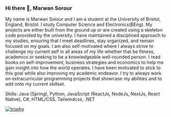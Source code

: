 ### Hi there 👋, Marwan Sorour
My name is Marwan Sorour and I am a student at the University of Bristol, England, Bristol. I study Computer Science and Electronics(BEng). My projects are either built from the ground up or are created using a skeleton code provided by the university. I have maintained a disciplined approach to my studies, ensuring that I meet deadlines, stay organized, and remain focused on my goals. I am also self-motivated where I always strive to challenge my current self in all areas of my life whether that be fitness, academics or seeking to be a knowledgeable well-rounded person. I read books on self-improvement, business strategies and economics to help me gain insight into how the world operates. I have been motivated to stick to this goal while also improving my academic endeavor. I try to always work on extracurricular programming projects that showcase my abilities and to add onto my current skillset.

Skills: Java (Spring), Python, JavaScript (ReactJs, NodeJs, NextJs, React Native), C#, HTML/CSS, Tailwindcss, .NET

[![trophy](https://github-profile-trophy.vercel.app/?username=MarwanSorour0821)](https://github.com/ryo-ma/github-profile-trophy)



